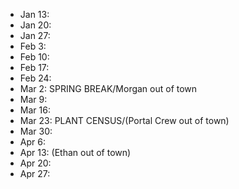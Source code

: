 * Jan 13: 
* Jan 20: 
* Jan 27: 
* Feb 3: 
* Feb 10: 
* Feb 17: 
* Feb 24: 
* Mar 2: SPRING BREAK/Morgan out of town
* Mar 9: 
* Mar 16:  
* Mar 23: PLANT CENSUS/(Portal Crew out of town)
* Mar 30: 
* Apr 6: 
* Apr 13: (Ethan out of town)
* Apr 20:
* Apr 27: 
